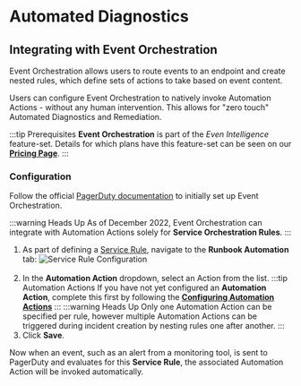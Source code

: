 # Automated Diagnostics

## Integrating with Event Orchestration

Event Orchestration allows users to route events to an endpoint and create nested rules, which define sets of actions to take based on event content.

Users can configure Event Orchestration to natively invoke Automation Actions - without any human intervention. This allows for "zero touch" Automated Diagnostics and Remediation. 

:::tip Prerequisites
**Event Orchestration** is part of the _Even Intelligence_ feature-set. Details for which plans have this feature-set can be seen on our [**Pricing Page**](https://www.pagerduty.com/pricing/#aiops).
:::

### Configuration

Follow the official [PagerDuty documentation](https://support.pagerduty.com/docs/event-orchestration) to initially set up Event Orchestration. 

:::warning Heads Up
As of December 2022, Event Orchestration can integrate with Automation Actions solely for **Service Orchestration Rules**.
:::

1. As part of defining a [Service Rule](https://support.pagerduty.com/docs/event-orchestration#service-rules), navigate to the **Runbook Automation** tab:
   ![Service Rule Configuration](/assets/img/solutions-auto-diag-event-orchestration.png)<br><br>
2. In the **Automation Action** dropdown, select an Action from the list.
   :::tip Automation Actions
   If you have not yet configured an **Automation Action**, complete this first by following the [**Configuring Automation Actions**](/learning/solutions/automated-diagnostics/automation-actions)
   :::
   :::warning Heads Up
   Only one Automation Action can be specified per rule, however multiple Automation Actions can be triggered during incident creation by nesting rules one after another.
   :::
4. Click **Save**.

Now when an event, such as an alert from a monitoring tool, is sent to PagerDuty and evaluates for this **Service Rule**, the associated Automation Action will be invoked automatically.